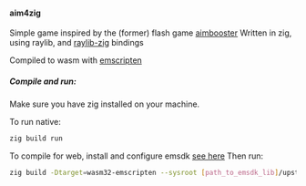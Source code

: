#### aim4zig

Simple game inspired by the (former) flash game [aimbooster](https://aimbooster.com)
Written in zig, using raylib, and [raylib-zig](https://github.com/Not-Nik/raylib-zig) bindings

Compiled to wasm with [emscripten](https://emscripten.org/)

##### Compile and run:

Make sure you have zig installed on your machine.

To run native:

```bash
zig build run
```

To compile for web, install and configure emsdk [see here](<https://github.com/raysan5/raylib/wiki/Working-for-Web-(HTML5)#1-install-emscripten-toolchain>)
Then run:

```bash
zig build -Dtarget=wasm32-emscripten --sysroot [path_to_emsdk_lib]/upstream/emscripten
```
